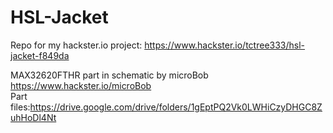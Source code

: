 # HSL-Jacket
Repo for my hackster.io project: https://www.hackster.io/tctree333/hsl-jacket-f849da    

MAX32620FTHR part in schematic by microBob    
https://www.hackster.io/microBob    
Part files:https://drive.google.com/drive/folders/1gEptPQ2Vk0LWHiCzyDHGC8ZuhHoDl4Nt
